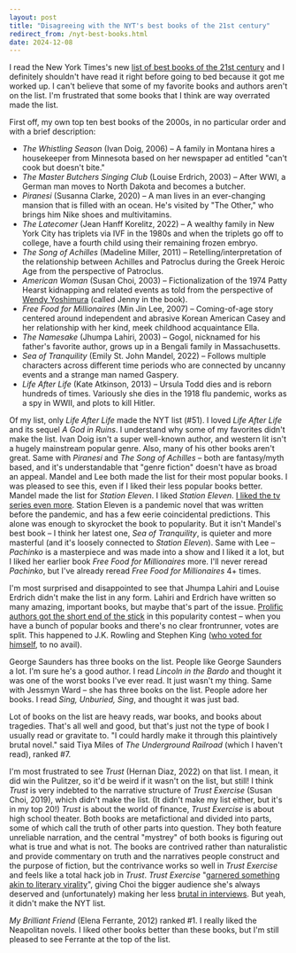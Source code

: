 ```yaml
---
layout: post
title: "Disagreeing with the NYT's best books of the 21st century"
redirect_from: /nyt-best-books.html
date: 2024-12-08
---
```


I read the New York Times's new [list of best books of the 21st century](https://www.nytimes.com/interactive/2024/books/best-books-21st-century.html) and I definitely shouldn't have read it right before going to bed because it got me worked up. I can't believe that some of my favorite books and authors aren't on the list. I'm frustrated that some books that I think are way overrated made the list. 

First off, my own top ten best books of the 2000s, in no particular order and with a brief description:

- *The Whistling Season* (Ivan Doig, 2006) – A family in Montana hires a housekeeper from Minnesota based on her newspaper ad entitled "can't cook but doesn't bite."
- *The Master Butchers Singing Club* (Louise Erdrich, 2003) – After WWI, a German man moves to North Dakota and becomes a butcher.
- *Piranesi* (Susanna Clarke, 2020) – A man lives in an ever-changing mansion that is filled with an ocean. He's visited by "The Other," who brings him Nike shoes and multivitamins.
- *The Latecomer* (Jean Hanff Korelitz, 2022) – A wealthy family in New York City has triplets via IVF in the 1980s and when the triplets go off to college, have a fourth child using their remaining frozen embryo.
- *The Song of Achilles* (Madeline Miller, 2011) – Retelling/interpretation of the relationship between Achilles and Patroclus during the Greek Heroic Age from the perspective of Patroclus.
- *American Woman* (Susan Choi, 2003) – Fictionalization of the 1974 Patty Hearst kidnapping and related events as told from the perspective of [Wendy Yoshimura](https://en.wikipedia.org/wiki/Wendy_Yoshimura) (called Jenny in the book).
- *Free Food for Millionaires* (Min Jin Lee, 2007) – Coming-of-age story centered around independent and abrasive Korean American Casey and her relationship with her kind, meek childhood acquaintance Ella.
- *The Namesake* (Jhumpa Lahiri, 2003) – Gogol, nicknamed for his father's favorite author, grows up in a Bengali family in Massachusetts.
- *Sea of Tranquility* (Emily St. John Mandel, 2022) – Follows multiple characters across different time periods who are connected by uncanny events and a strange man named Gaspery.
- *Life After Life* (Kate Atkinson, 2013) – Ursula Todd dies and is reborn hundreds of times. Variously she dies in the 1918 flu pandemic, works as a spy in WWII, and plots to kill Hitler.

Of my list, only *Life After Life* made the NYT list (#51). I loved *Life After Life* and its sequel *A God in Ruins*. I understand why some of my favorites didn't make the list. Ivan Doig isn't a super well-known author, and western lit isn't a hugely mainstream popular genre. Also, many of his other books aren't great. Same with *Piranesi* and *The Song of Achilles* – both are fantasy/myth based, and it's understandable that "genre fiction" doesn't have as broad an appeal. Mandel and Lee both made the list for their most popular books. I was pleased to see this, even if I liked their less popular books better. Mandel made the list for *Station Eleven*. I liked *Station Eleven*. [I liked the tv series even more](https://www.esquire.com/entertainment/books/a38441193/emily-st-john-mandel-interview-station-eleven-hbo/). Station Eleven is a pandemic novel that was written before the pandemic, and has a few eerie coincidental predictions. This alone was enough to skyrocket the book to popularity. But it isn't Mandel's best book – I think her latest one, *Sea of Tranquility*, is quieter and more masterful (and it's loosely connected to *Station Eleven*). Same with Lee – *Pachinko* is a masterpiece and was made into a show and I liked it a lot, but I liked her earlier book *Free Food for Millionaires* more. I'll never reread *Pachinko*, but I've already reread *Free Food for Millionaires* 4+ times.

I'm most surprised and disappointed to see that Jhumpa Lahiri and Louise Erdrich didn't make the list in any form. Lahiri and Erdrich have written so many amazing, important books, but maybe that's part of the issue. [Prolific authors got the short end of the stick](https://www.nytimes.com/2024/07/12/books/review/critic-intro-best-books-century.html) in this popularity contest – when you have a bunch of popular books and there's no clear frontrunner, votes are split. This happened to J.K. Rowling and Stephen King ([who voted for himself](https://www.nytimes.com/interactive/2024/books/authors-top-books-21st-century.html#stephen-king), to no avail).

George Saunders has three books on the list. People like George Saunders a lot. I'm sure he's a good author. I read *Lincoln in the Bardo* and thought it was one of the worst books I've ever read. It just wasn't my thing. Same with Jessmyn Ward – she has three books on the list. People adore her books. I read *Sing, Unburied, Sing*, and thought it was just bad.

Lot of books on the list are heavy reads, war books, and books about tragedies. That's all well and good, but that's just not the type of book I usually read or gravitate to. "I could hardly make it through this plaintively brutal novel." said Tiya Miles of *The Underground Railroad* (which I haven't read), ranked #7.

I'm most frustrated to see *Trust* (Hernan Diaz, 2022) on that list. I mean, it did win the Pulitzer, so it'd be weird if it wasn't on the list, but still! I think *Trust* is very indebted to the narrative structure of *Trust Exercise* (Susan Choi, 2019), which didn't make the list. (It didn't make my list either, but it's in my top 20!) *Trust* is about the world of finance, *Trust Exercise* is about high school theater. Both books are metafictional and divided into parts, some of which call the truth of other parts into question. They both feature unreliable narration, and the central "mystrey" of both books is figuring out what is true and what is not. The books are contrived rather than naturalistic and provide commentary on truth and the narratives people construct and the purpose of fiction, but the contrivance works so well in *Trust Exercise* and feels like a total hack job in *Trust*. *Trust Exercise* "[garnered something akin to literary virality](https://www.vanityfair.com/style/2019/11/susan-choi-trust-exercise-interview)", giving Choi the bigger audience she's always deserved and (unfortunately) making her less [brutal in interviews](https://www.nasslit.com/home/2014/10/01/our-once-and-future-selves-an-interview-with-susan-choi). But yeah, it didn't make the NYT list.

*My Brilliant Friend* (Elena Ferrante, 2012) ranked #1. I really liked the Neapolitan novels. I liked other books better than these books, but I'm still pleased to see Ferrante at the top of the list.